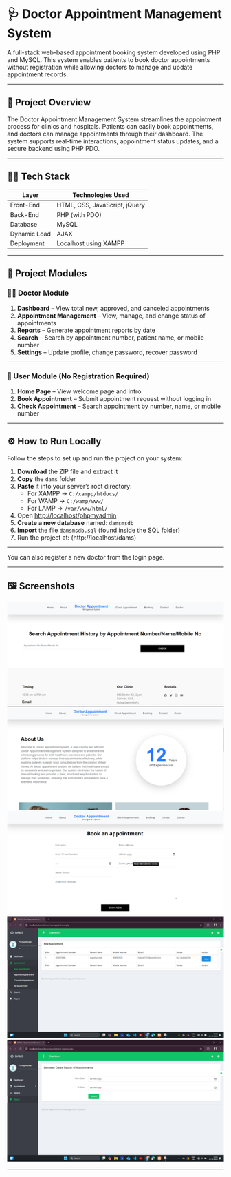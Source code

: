 # 🩺 Doctor Appointment Management System

A full-stack web-based appointment booking system developed using PHP and MySQL. This system enables patients to book doctor appointments without registration while allowing doctors to manage and update appointment records.

---

## 📌 Project Overview

The Doctor Appointment Management System streamlines the appointment process for clinics and hospitals. Patients can easily book appointments, and doctors can manage appointments through their dashboard. The system supports real-time interactions, appointment status updates, and a secure backend using PHP PDO.

---

## 🧑‍💻 Tech Stack

| Layer        | Technologies Used                     |
|--------------|----------------------------------------|
| Front-End    | HTML, CSS, JavaScript, jQuery          |
| Back-End     | PHP (with PDO)                         |
| Database     | MySQL                                  |
| Dynamic Load | AJAX                                   |
| Deployment   | Localhost using XAMPP                  |

---

## 🧩 Project Modules

### 👨‍⚕️ Doctor Module

1. **Dashboard** – View total new, approved, and canceled appointments  
2. **Appointment Management** – View, manage, and change status of appointments  
3. **Reports** – Generate appointment reports by date  
4. **Search** – Search by appointment number, patient name, or mobile number  
5. **Settings** – Update profile, change password, recover password

---

### 👤 User Module (No Registration Required)

1. **Home Page** – View welcome page and intro  
2. **Book Appointment** – Submit appointment request without logging in  
3. **Check Appointment** – Search appointment by number, name, or mobile number

---

## ⚙️ How to Run Locally

Follow the steps to set up and run the project on your system:

1. **Download** the ZIP file and extract it
2. **Copy** the `dams` folder
3. **Paste** it into your server’s root directory:
   - For XAMPP → `C:/xampp/htdocs/`
   - For WAMP → `C:/wamp/www/`
   - For LAMP → `/var/www/html/`
4. Open [http://localhost/phpmyadmin](http://localhost/phpmyadmin)
5. **Create a new database** named: `damsmsdb`
6. **Import** the file `damsmsdb.sql` (found inside the SQL folder)
7. Run the project at: (http://localhost/dams)

---

You can also register a new doctor from the login page.

---

## 🖼️ Screenshots

![Home Page](images/output/home-page.png)
![About Us](images/output/about-us.png)
![Book Appointment](images/output/book-appointment.png)
![Doctor Dashboard](images/output/doctor-dashboard.png)
![Doctor Dashboard 2](images/output/doctor-dashboard-2.png)

---



